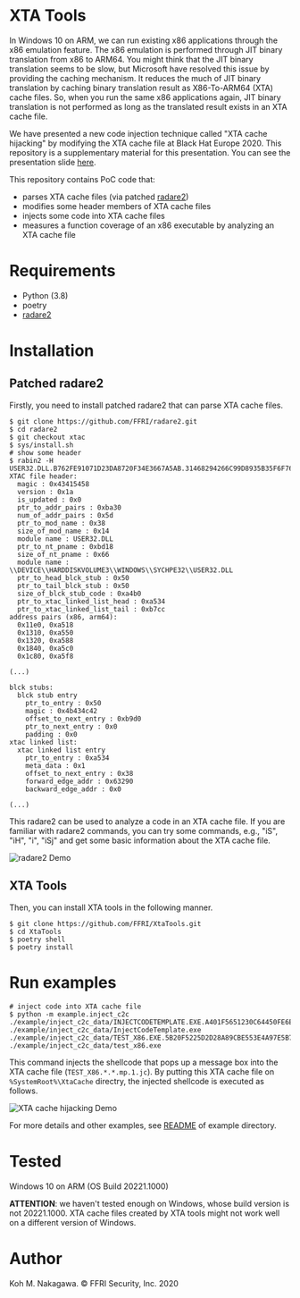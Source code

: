 # XTA Tools

In Windows 10 on ARM, we can run existing x86 applications through the x86 emulation feature.
The x86 emulation is performed through JIT binary translation from x86 to ARM64.
You might think that the JIT binary translation seems to be slow, but Microsoft have resolved this issue by providing the caching mechanism.
It reduces the much of JIT binary translation by caching binary translation result as X86-To-ARM64 (XTA) cache files.
So, when you run the same x86 applications again, JIT binary translation is not performed as long as the translated result exists in an XTA cache file.

We have presented a new code injection technique called "XTA cache hijacking" by modifying the XTA cache file at Black Hat Europe 2020.
This repository is a supplementary material for this presentation.
You can see the presentation slide [here](https://www.blackhat.com/eu-20/briefings/schedule/#jack-in-the-cache-a-new-code-injection-technique-through-modifying-x-to-arm-translation-cache-21324).

This repository contains PoC code that: 

- parses XTA cache files (via patched [radare2](https://github.com/FFRI/radare2))
- modifies some header members of XTA cache files
- injects some code into XTA cache files
- measures a function coverage of an x86 executable by analyzing an XTA cache file

# Requirements

- Python (3.8)
- poetry
- [radare2](https://github.com/FFRI/radare2)

# Installation

## Patched radare2

Firstly, you need to install patched radare2 that can parse XTA cache files.

```
$ git clone https://github.com/FFRI/radare2.git
$ cd radare2
$ git checkout xtac
$ sys/install.sh
# show some header
$ rabin2 -H USER32.DLL.B762FE91071D23DA8720F34E3667A5AB.31468294266C99D8935B35F6F76A0DF7.mp.1.jc
XTAC file header:
  magic : 0x43415458
  version : 0x1a
  is_updated : 0x0
  ptr_to_addr_pairs : 0xba30
  num_of_addr_pairs : 0x5d
  ptr_to_mod_name : 0x38
  size_of_mod_name : 0x14
  module name : USER32.DLL
  ptr_to_nt_pname : 0xbd18
  size_of_nt_pname : 0x66
  module name : \\DEVICE\\HARDDISKVOLUME3\\WINDOWS\\SYCHPE32\\USER32.DLL
  ptr_to_head_blck_stub : 0x50
  ptr_to_tail_blck_stub : 0x50
  size_of_blck_stub_code : 0xa4b0
  ptr_to_xtac_linked_list_head : 0xa534
  ptr_to_xtac_linked_list_tail : 0xb7cc
address pairs (x86, arm64):
  0x11e0, 0xa518
  0x1310, 0xa550
  0x1320, 0xa588
  0x1840, 0xa5c0
  0x1c80, 0xa5f8

(...)

blck stubs:
  blck stub entry
    ptr_to_entry : 0x50
    magic : 0x4b434c42
    offset_to_next_entry : 0xb9d0
    ptr_to_next_entry : 0x0
    padding : 0x0
xtac linked list:
  xtac linked list entry
    ptr_to_entry : 0xa534
    meta_data : 0x1
    offset_to_next_entry : 0x38
    forward_edge_addr : 0x63290
    backward_edge_addr : 0x0

(...)
```

This radare2 can be used to analyze a code in an XTA cache file.
If you are familiar with radare2 commands, you can try some commands, e.g., "iS", "iH", "i", "iSj" and get some basic information about the XTA cache file.

![radare2 Demo](./assets/radare2_xta_demo.gif)

## XTA Tools

Then, you can install XTA tools in the following manner.

```
$ git clone https://github.com/FFRI/XtaTools.git
$ cd XtaTools
$ poetry shell
$ poetry install
```

# Run examples

```
# inject code into XTA cache file
$ python -m example.inject_c2c ./example/inject_c2c_data/INJECTCODETEMPLATE.EXE.A401F5651230C64450FE6E187BD014C0.6BF6A824D8E01D39DD17A63D9204D9CB.mp.1.jc ./example/inject_c2c_data/InjectCodeTemplate.exe ./example/inject_c2c_data/TEST_X86.EXE.5B20F5225D2D28A89CBE553E4A97E5B7.EA101948E097853A1DBD8DCD3F23D197.mp.1.jc ./example/inject_c2c_data/test_x86.exe 
```

This command injects the shellcode that pops up a message box into the XTA cache file (`TEST_X86.*.*.mp.1.jc`).
By putting this XTA cache file on `%SystemRoot%\XtaCache` directry, the injected shellcode is executed as follows.

![XTA cache hijacking Demo](./assets/inject_c2c_demo.gif)

For more details and other examples, see [README](./example/README.md) of example directory.

# Tested

Windows 10 on ARM (OS Build 20221.1000)

**ATTENTION**: we haven't tested enough on Windows, whose build version is not 20221.1000.
XTA cache files created by XTA tools might not work well on a different version of Windows.

# Author

Koh M. Nakagawa. &copy; FFRI Security, Inc. 2020
